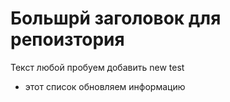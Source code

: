 # Большрй заголовок для репоизтория
Текст любой пробуем добавить new test

- этот список
обновляем информацию
